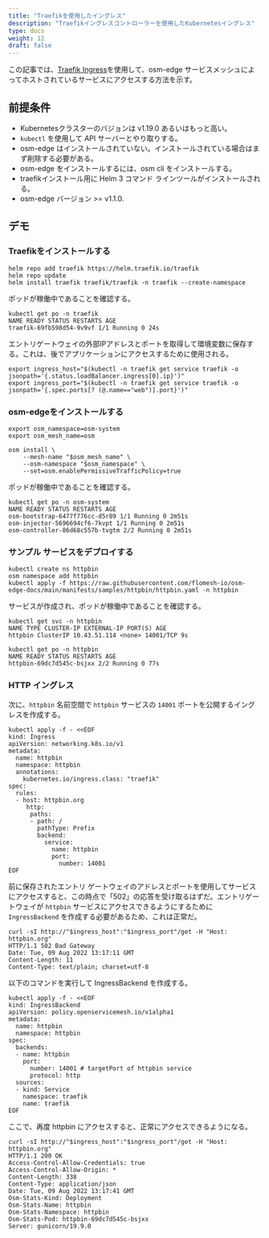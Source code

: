 ```yaml
---
title: "Traefikを使用したイングレス"
description: "Traefikイングレスコントローラーを使用したKubernetesイングレス"
type: docs
weight: 12
draft: false
---
```


この記事では、[Traefik Ingress](https://doc.traefik.io/traefik/providers/kubernetes-ingress/)を使用して、osm-edge サービスメッシュによってホストされているサービスにアクセスする方法を示す。

## 前提条件 

* Kubernetesクラスターのバジョンは v1.19.0 あるいはもっと高い。
* `kubectl` を使用して API サーバーとやり取りする。
* osm-edge はインストールされていない。インストールされている場合はまず削除する必要がある。
* osm-edge をインストールするには、osm cli をインストールする。
* traefikインストール用に Helm 3 コマンド ラインツールがインストールされる。
* osm-edge バージョン >= v1.1.0.

## デモ

### Traefikをインストールする

```shell
helm repo add traefik https://helm.traefik.io/traefik
helm repo update
helm install traefik traefik/traefik -n traefik --create-namespace
```

ポッドが稼働中であることを確認する。

```shell
kubectl get po -n traefik
NAME READY STATUS RESTARTS AGE
traefik-69fb598d54-9v9vf 1/1 Running 0 24s
```

エントリゲートウェイの外部IPアドレスとポートを取得して環境変数に保存する。これは、後でアプリケーションにアクセスするために使用される。

```
export ingress_host="$(kubectl -n traefik get service traefik -o jsonpath='{.status.loadBalancer.ingress[0].ip}')"
export ingress_port="$(kubectl -n traefik get service traefik -o jsonpath='{.spec.ports[? (@.name=="web")].port}')"
```

### osm-edgeをインストールする

```shell
export osm_namespace=osm-system 
export osm_mesh_name=osm 

osm install \
    --mesh-name "$osm_mesh_name" \
    --osm-namespace "$osm_namespace" \
    --set=osm.enablePermissiveTrafficPolicy=true
```

ポッドが稼働中であることを確認する。

```shell
kubectl get po -n osm-system
NAME READY STATUS RESTARTS AGE
osm-bootstrap-6477f776cc-d5r89 1/1 Running 0 2m51s
osm-injector-5696694cf6-7kvpt 1/1 Running 0 2m51s
osm-controller-86d68c557b-tvgtm 2/2 Running 0 2m51s
```

### サンプル サービスをデプロイする

```shell
kubectl create ns httpbin
osm namespace add httpbin
kubectl apply -f https://raw.githubusercontent.com/flomesh-io/osm-edge-docs/main/manifests/samples/httpbin/httpbin.yaml -n httpbin
```

サービスが作成され、ポッドが稼働中であることを確認する。
```shell
kubectl get svc -n httpbin
NAME TYPE CLUSTER-IP EXTERNAL-IP PORT(S) AGE
httpbin ClusterIP 10.43.51.114 <none> 14001/TCP 9s

kubectl get po -n httpbin
NAME READY STATUS RESTARTS AGE
httpbin-69dc7d545c-bsjxx 2/2 Running 0 77s
```

### HTTP イングレス

次に、`httpbin` 名前空間で `httpbin` サービスの `14001` ポートを公開するイングレスを作成する。

```shell
kubectl apply -f - <<EOF
kind: Ingress
apiVersion: networking.k8s.io/v1
metadata:
  name: httpbin
  namespace: httpbin
  annotations:
    kubernetes.io/ingress.class: "traefik"
spec:
  rules:
  - host: httpbin.org
     http:
      paths:
      - path: /
        pathType: Prefix
        backend:
          service:
            name: httpbin
            port:
              number: 14001
EOF
```

前に保存されたエントリ ゲートウェイのアドレスとポートを使用してサービスにアクセスすると、この時点で「502」の応答を受け取るはずだ。エントリゲートウェイが `httpbin` サービスにアクセスできるようにするために `IngressBackend` を作成する必要があるため、これは正常だ。

```shell
curl -sI http://"$ingress_host":"$ingress_port"/get -H "Host: httpbin.org"
HTTP/1.1 502 Bad Gateway
Date: Tue, 09 Aug 2022 13:17:11 GMT
Content-Length: 11
Content-Type: text/plain; charset=utf-8
```

以下のコマンドを実行して IngressBackend を作成する。

```shell
kubectl apply -f - <<EOF
kind: IngressBackend
apiVersion: policy.openservicemesh.io/v1alpha1
metadata:
  name: httpbin
  namespace: httpbin
spec:
  backends:
  - name: httpbin
    port:
      number: 14001 # targetPort of httpbin service
      protocol: http
  sources:
  - kind: Service
    namespace: traefik
    name: traefik
EOF
```

ここで、再度 httpbin にアクセスすると、正常にアクセスできるようになる。

```shell
curl -sI http://"$ingress_host":"$ingress_port"/get -H "Host: httpbin.org"
HTTP/1.1 200 OK
Access-Control-Allow-Credentials: true
Access-Control-Allow-Origin: *
Content-Length: 338
Content-Type: application/json
Date: Tue, 09 Aug 2022 13:17:41 GMT
Osm-Stats-Kind: Deployment
Osm-Stats-Name: httpbin
Osm-Stats-Namespace: httpbin
Osm-Stats-Pod: httpbin-69dc7d545c-bsjxx
Server: gunicorn/19.9.0
```
